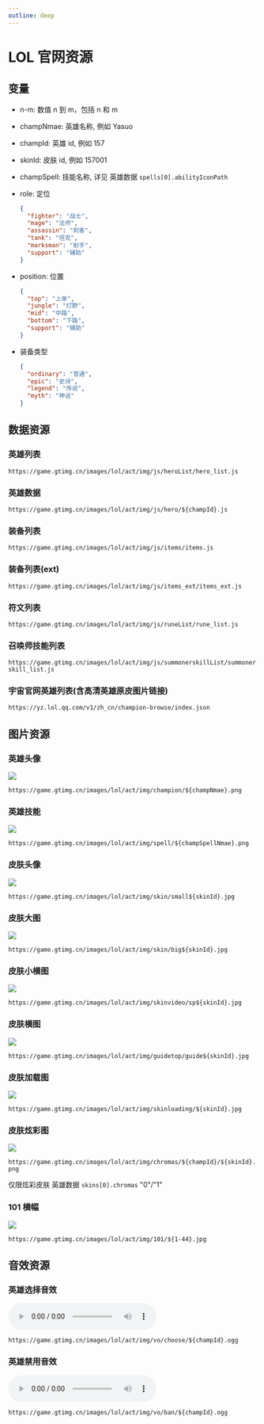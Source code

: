 ```yaml
---
outline: deep
---
```


# LOL 官网资源

## 变量

- n-m: 数值 n 到 m，包括 n 和 m
- champNmae: 英雄名称, 例如 Yasuo
- champId: 英雄 id, 例如 157
- skinId: 皮肤 id, 例如 157001
- champSpell: 技能名称, 详见 英雄数据 `spells[0].abilityIconPath`
- role: 定位

  ```json
  {
    "fighter": "战士",
    "mage": "法师",
    "assassin": "刺客",
    "tank": "坦克",
    "marksman": "射手",
    "support": "辅助"
  }
  ```

- position: 位置
  ```json
  {
    "top": "上单",
    "jungle": "打野",
    "mid": "中路",
    "bottom": "下路",
    "support": "辅助"
  }
  ```
- 装备类型
  ```json
  {
    "ordinary": "普通",
    "epic": "史诗",
    "legend": "传说",
    "myth": "神话"
  }
  ```

## 数据资源

### 英雄列表

`https://game.gtimg.cn/images/lol/act/img/js/heroList/hero_list.js`

### 英雄数据

`https://game.gtimg.cn/images/lol/act/img/js/hero/${champId}.js`

### 装备列表

`https://game.gtimg.cn/images/lol/act/img/js/items/items.js`

### 装备列表(ext)

`https://game.gtimg.cn/images/lol/act/img/js/items_ext/items_ext.js`

### 符文列表

`https://game.gtimg.cn/images/lol/act/img/js/runeList/rune_list.js`

### 召唤师技能列表

`https://game.gtimg.cn/images/lol/act/img/js/summonerskillList/summonerskill_list.js`

### 宇宙官网英雄列表(含高清英雄原皮图片链接)

`https://yz.lol.qq.com/v1/zh_cn/champion-browse/index.json`

## 图片资源

### 英雄头像

![](https://game.gtimg.cn/images/lol/act/img/champion/Yasuo.png)

`https://game.gtimg.cn/images/lol/act/img/champion/${champNmae}.png`

### 英雄技能

![](https://game.gtimg.cn/images/lol/act/img/spell/YasuoE.png)

`https://game.gtimg.cn/images/lol/act/img/spell/${champSpellNmae}.png`

### 皮肤头像

![](https://game.gtimg.cn/images/lol/act/img/skin/small157009.jpg)

`https://game.gtimg.cn/images/lol/act/img/skin/small${skinId}.jpg`

### 皮肤大图

![](https://game.gtimg.cn/images/lol/act/img/skin/big157009.jpg)

`https://game.gtimg.cn/images/lol/act/img/skin/big${skinId}.jpg`

### 皮肤小横图

![](https://game.gtimg.cn/images/lol/act/img/skinvideo/sp157009.jpg)

`https://game.gtimg.cn/images/lol/act/img/skinvideo/sp${skinId}.jpg`

### 皮肤横图

![](https://game.gtimg.cn/images/lol/act/img/guidetop/guide157009.jpg)

`https://game.gtimg.cn/images/lol/act/img/guidetop/guide${skinId}.jpg`

### 皮肤加载图

![](https://game.gtimg.cn/images/lol/act/img/skinloading/157009.jpg)

`https://game.gtimg.cn/images/lol/act/img/skinloading/${skinId}.jpg`

### 皮肤炫彩图

![](https://game.gtimg.cn/images/lol/act/img/chromas/157/157034.png)

`https://game.gtimg.cn/images/lol/act/img/chromas/${champId}/${skinId}.png`

仅限炫彩皮肤 英雄数据 `skins[0].chromas` "0"/"1"

### 101 横幅

![](https://game.gtimg.cn/images/lol/act/img/101/32.jpg)

`https://game.gtimg.cn/images/lol/act/img/101/${1-44}.jpg`

## 音效资源

### 英雄选择音效

<audio src="https://game.gtimg.cn/images/lol/act/img/vo/choose/157.ogg" controls></audio>

`https://game.gtimg.cn/images/lol/act/img/vo/choose/${champId}.ogg`

### 英雄禁用音效

<audio src="https://game.gtimg.cn/images/lol/act/img/vo/ban/157.ogg" controls></audio>

`https://game.gtimg.cn/images/lol/act/img/vo/ban/${champId}.ogg`
